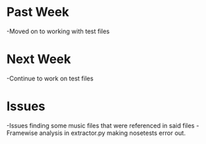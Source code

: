 # Past Week
-Moved on to working with test files

# Next Week
-Continue to work on test files


# Issues
-Issues finding some music files that were referenced in said files
-Framewise analysis in extractor.py making nosetests error out.
